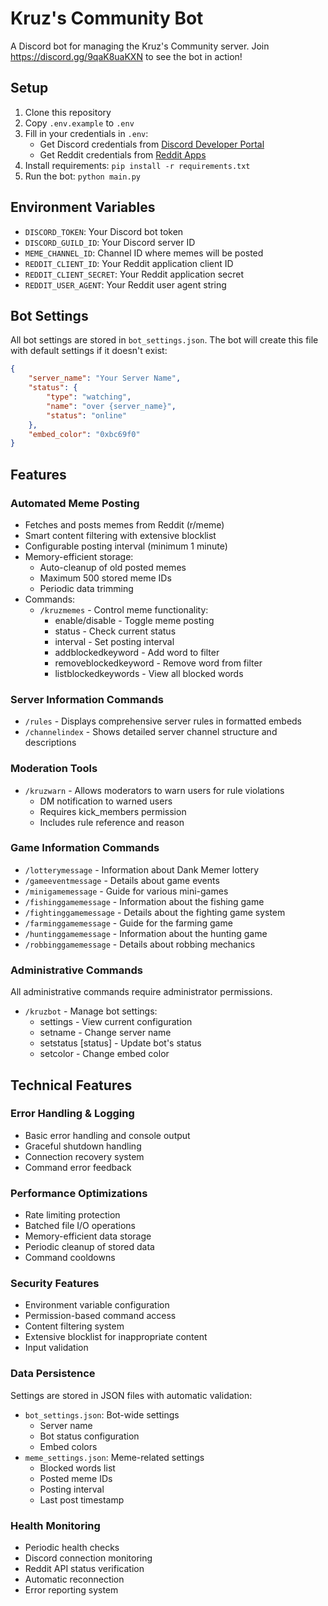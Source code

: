 # Kruz's Community Bot

A Discord bot for managing the Kruz's Community server.
Join https://discord.gg/9qaK8uaKXN to see the bot in action!

## Setup

1. Clone this repository
2. Copy `.env.example` to `.env`
3. Fill in your credentials in `.env`:
   - Get Discord credentials from [Discord Developer Portal](https://discord.com/developers/applications)
   - Get Reddit credentials from [Reddit Apps](https://www.reddit.com/prefs/apps)
4. Install requirements: `pip install -r requirements.txt`
5. Run the bot: `python main.py`

## Environment Variables

- `DISCORD_TOKEN`: Your Discord bot token
- `DISCORD_GUILD_ID`: Your Discord server ID
- `MEME_CHANNEL_ID`: Channel ID where memes will be posted
- `REDDIT_CLIENT_ID`: Your Reddit application client ID
- `REDDIT_CLIENT_SECRET`: Your Reddit application secret
- `REDDIT_USER_AGENT`: Your Reddit user agent string

## Bot Settings

All bot settings are stored in `bot_settings.json`. The bot will create this file with default settings if it doesn't exist:

```json
{
    "server_name": "Your Server Name",
    "status": {
        "type": "watching",
        "name": "over {server_name}",
        "status": "online"
    },
    "embed_color": "0xbc69f0"
}
```

## Features

### Automated Meme Posting
- Fetches and posts memes from Reddit (r/meme)
- Smart content filtering with extensive blocklist
- Configurable posting interval (minimum 1 minute)
- Memory-efficient storage:
  - Auto-cleanup of old posted memes
  - Maximum 500 stored meme IDs
  - Periodic data trimming
- Commands:
  - `/kruzmemes` - Control meme functionality:
    - enable/disable - Toggle meme posting
    - status - Check current status
    - interval <minutes> - Set posting interval
    - addblockedkeyword <word> - Add word to filter
    - removeblockedkeyword <word> - Remove word from filter
    - listblockedkeywords - View all blocked words

### Server Information Commands
- `/rules` - Displays comprehensive server rules in formatted embeds
- `/channelindex` - Shows detailed server channel structure and descriptions

### Moderation Tools
- `/kruzwarn` - Allows moderators to warn users for rule violations
  - DM notification to warned users
  - Requires kick_members permission
  - Includes rule reference and reason

### Game Information Commands
- `/lotterymessage` - Information about Dank Memer lottery
- `/gameeventmessage` - Details about game events
- `/minigamemessage` - Guide for various mini-games
- `/fishinggamemessage` - Information about the fishing game
- `/fightinggamemessage` - Details about the fighting game system
- `/farminggamemessage` - Guide for the farming game
- `/huntinggamemessage` - Information about the hunting game
- `/robbinggamemessage` - Details about robbing mechanics

### Administrative Commands
All administrative commands require administrator permissions.

- `/kruzbot` - Manage bot settings:
  - settings - View current configuration
  - setname <name> - Change server name
  - setstatus <type> <text> [status] - Update bot's status
  - setcolor <hex> - Change embed color

## Technical Features

### Error Handling & Logging
- Basic error handling and console output
- Graceful shutdown handling
- Connection recovery system
- Command error feedback

### Performance Optimizations
- Rate limiting protection
- Batched file I/O operations
- Memory-efficient data storage
- Periodic cleanup of stored data
- Command cooldowns

### Security Features
- Environment variable configuration
- Permission-based command access
- Content filtering system
- Extensive blocklist for inappropriate content
- Input validation

### Data Persistence
Settings are stored in JSON files with automatic validation:
- `bot_settings.json`: Bot-wide settings
  - Server name
  - Bot status configuration
  - Embed colors
- `meme_settings.json`: Meme-related settings
  - Blocked words list
  - Posted meme IDs
  - Posting interval
  - Last post timestamp

### Health Monitoring
- Periodic health checks
- Discord connection monitoring
- Reddit API status verification
- Automatic reconnection
- Error reporting system 